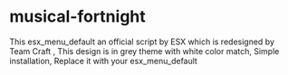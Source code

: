 # musical-fortnight
This esx_menu_default an official script by ESX which is redesigned by Team Craft , This design is in grey theme with white color match, Simple installation, Replace it with your esx_menu_default
